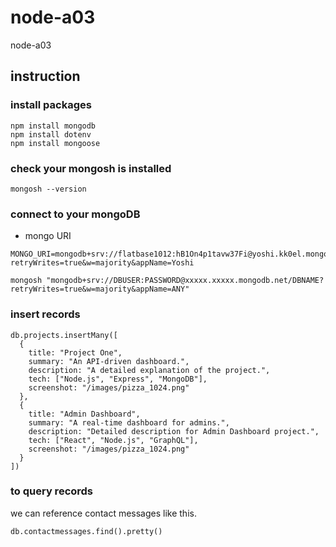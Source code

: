 # node-a03
node-a03

## instruction

### install packages

```
npm install mongodb
npm install dotenv
npm install mongoose
```

### check your mongosh is installed

```
mongosh --version
```

### connect to your mongoDB

- mongo URI

```
MONGO_URI=mongodb+srv://flatbase1012:hB1On4p1tavw37Fi@yoshi.kk0el.mongodb.net/A03?retryWrites=true&w=majority&appName=Yoshi
```

```
mongosh "mongodb+srv://DBUSER:PASSWORD@xxxxx.xxxxx.mongodb.net/DBNAME?retryWrites=true&w=majority&appName=ANY"
```

### insert records

```
db.projects.insertMany([
  {
    title: "Project One",
    summary: "An API-driven dashboard.",
    description: "A detailed explanation of the project.",
    tech: ["Node.js", "Express", "MongoDB"],
    screenshot: "/images/pizza_1024.png"
  },
  {
    title: "Admin Dashboard",
    summary: "A real-time dashboard for admins.",
    description: "Detailed description for Admin Dashboard project.",
    tech: ["React", "Node.js", "GraphQL"],
    screenshot: "/images/pizza_1024.png"
  }
])
```

### to query records

we can reference contact messages like this.

```
db.contactmessages.find().pretty()
```
